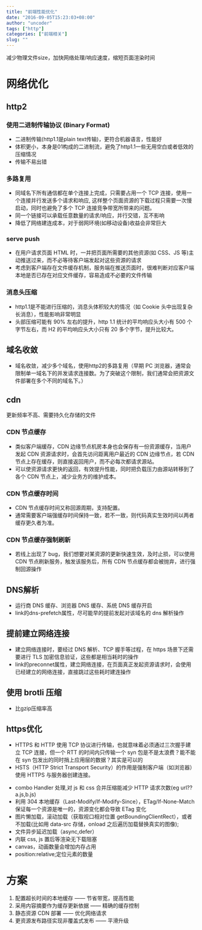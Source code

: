 ```yaml
---
title: "前端性能优化"
date: "2016-09-05T15:23:03+08:00"
author: "uncoder"
tags: ["http"]
categories: ["前端相关"]
slug: ""
---
```


减少物理文件size，加快网络处理/响应速度，缩短页面渲染时间

<!--more-->

# 网络优化
## http2
### 使用二进制传输协议 (Binary Format)
- 二进制传输(http1.1是plain text传输)，更符合机器语言，性能好
- 体积更小，本身是01构成的二进制流，避免了http1.1一些无用空白或者低效的压缩情况
- 传输不易出错
### 多路复用
- 同域名下所有通信都在单个连接上完成，只需要占用一个 TCP 连接，使用一个连接并行发送多个请求和响应, 这样整个页面资源的下载过程只需要一次慢启动，同时也避免了多个 TCP 连接竞争带宽所带来的问题。
- 同一个链接可以承载任意数量的请求/响应，并行交错，互不影响
- 降低了网络建连成本，对于弱网环境(如移动设备)收益会非常巨大
### serve push
- 在用户请求页面 HTML 时，一并把页面所需要的其他资源(如 CSS、JS 等)主动推送过来，而不必等待客户端发起对这些资源的请求
- 考虑到客户端存在文件缓存机制，服务端在推送页面时，很难判断对应客户端本地是否已存在对应文件缓存，容易造成不必要的文件传输
### 消息头压缩
- http1.1是不能进行压缩的，消息头体积较大的情况（如 Cookie 头中出现复杂长消息），性能影响非常明显
- 头部压缩可能有 90% 左右的提升，http 1.1 统计的平均响应头大小有 500 个字节左右，而 H2 的平均响应头大小只有 20 多个字节，提升比较大。
## 域名收敛
- 域名收敛，减少多个域名，使用http2的多路复用（早期 PC 浏览器，通常会限制单一域名下的并发请求连接数。为了突破这个限制，我们通常会把资源文件部署在多个不同的域名下。）
## cdn
更新频率不高、需要持久化存储的文件
### CDN 节点缓存
- 类似客户端缓存，CDN 边缘节点机房本身也会保存有一份资源缓存，当用户发起 CDN 资源请求时，会首先访问距离用户最近的 CDN 边缘节点，若 CDN 节点上存在缓存，则直接返回用户，而不必每次都请求源站。
- 可以使资源请求更快的返回，有效提升性能，同时把负载压力由源站转移到了各个 CDN 节点上，减少业务方的维护成本。
### CDN 节点缓存时间
- CDN 节点缓存时间又称回源周期，支持配置。
- 通常需要客户端强缓存时间保持一致，若不一致，则代码真实生效时间以两者缓存更久者为准。
### CDN 节点缓存强制刷新
- 若线上出现了 bug，我们想要对某资源的更新快速生效，及时止损，可以使用 CDN 节点刷新服务，触发该服务后，所有 CDN 节点缓存都会被抛弃，进行强制回源操作
## DNS解析
- 运行商 DNS 缓存、浏览器 DNS 缓存、系统 DNS 缓存开启
- link的dns-prefetch属性，尽可能早的提前发起对该域名的 dns 解析操作
## 提前建立网络连接
- 建立网络连接时，要经过 DNS 解析、TCP 握手等过程，在 https 场景下还需要进行 TLS 加密信息验证，这些都是相当耗时的操作
- link的preconnet属性，建立网络连接，在页面真正发起资源请求时，会使用已经建立的网络连接，直接跳过这些耗时建连操作
## 使用 brotli 压缩
- 比gzip压缩率高
## https优化
- HTTPS 和 HTTP 使用 TCP 协议进行传输，也就意味着必须通过三次握手建立 TCP 连接，但一个 RTT 的时间内只传输一个 syn 包是不是太浪费？能不能在 syn 包发出的同时捎上应用层的数据？其实是可以的
- HSTS（HTTP Strict Transport Security）的作用是强制客户端（如浏览器）使用 HTTPS 与服务器创建连接。


* combo Handler 处理,对 js 和 css 合并压缩能减少 HTTP 请求次数(eg url??a.js,b.js)
* 利用 304 本地缓存（Last-Modify/If-Modify-Since），ETag/If-None-Match 保证每一个资源是唯一的，资源变化都会导致 ETag 变化
* 图片懒加载，滚动加载（获取视口相对位置 getBoundingClientRect），或者不加载(比如用 data-src 存储，onload 之后遍历加载替换真实的图像);
* 文件异步延迟加载（async,defer）
* 内联 css, js 置后等渲染无下载阻塞
* canvas，动画数量会增加内存占用
* position:relative;定位元素的数量

# 方案

1.  配置超长时间的本地缓存 —— 节省带宽，提高性能
2.  采用内容摘要作为缓存更新依据 —— 精确的缓存控制
3.  静态资源 CDN 部署 —— 优化网络请求
4.  更资源发布路径实现非覆盖式发布 —— 平滑升级
